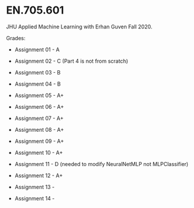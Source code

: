 # EN.705.601
JHU Applied Machine Learning with Erhan Guven Fall 2020.

Grades:

* Assignment 01 - A

* Assignment 02 - C (Part 4 is not from scratch)

* Assignment 03 - B

* Assignment 04 - B

* Assignment 05 - A+

* Assignment 06 - A+

* Assignment 07 - A+

* Assignment 08 - A+

* Assignment 09 - A+

* Assignment 10 - A+

* Assignment 11 - D (needed to modify NeuralNetMLP not MLPClassifier)

* Assignment 12 - A+

* Assignment 13 - 

* Assignment 14 - 
